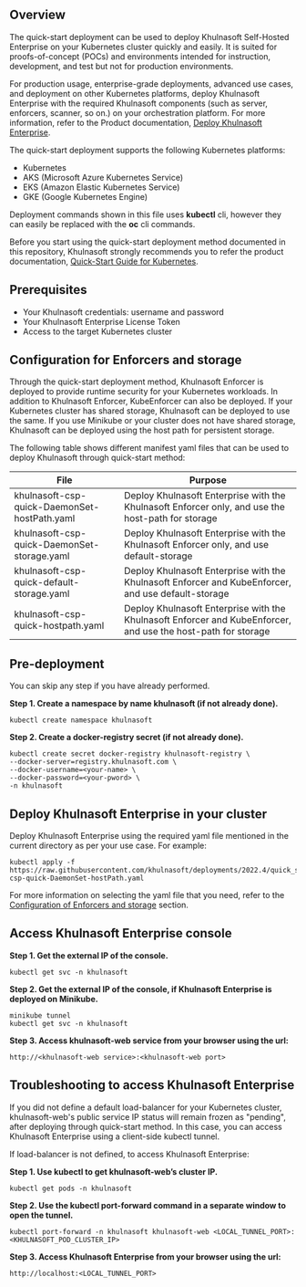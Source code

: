 ## Overview

The quick-start deployment can be used to deploy Khulnasoft Self-Hosted Enterprise on your Kubernetes cluster quickly and easily. It is suited for proofs-of-concept (POCs) and environments intended for instruction, development, and test but not for production environments.

For production usage, enterprise-grade deployments, advanced use cases, and deployment on other Kubernetes platforms, deploy Khulnasoft Enterprise with the required Khulnasoft components (such as server, enforcers, scanner, so on.) on your orchestration platform. For more information, refer to the Product documentation, [Deploy Khulnasoft Enterprise](https://docs.khulnasoft.com/docs/deployment-overview).

The quick-start deployment supports the following Kubernetes platforms:
* Kubernetes
* AKS (Microsoft Azure Kubernetes Service)
* EKS (Amazon Elastic Kubernetes Service)
* GKE (Google Kubernetes Engine)

Deployment commands shown in this file uses **kubectl** cli, however they can easily be replaced with the **oc** cli commands.

Before you start using the quick-start deployment method documented in this repository, Khulnasoft strongly recommends you to refer the product documentation, [Quick-Start Guide for Kubernetes](https://docs.khulnasoft.com/docs/quick-start-guide-for-kubernetes).

## Prerequisites
* Your Khulnasoft credentials: username and password
* Your Khulnasoft Enterprise License Token
* Access to the target Kubernetes cluster

## Configuration for Enforcers and storage

Through the quick-start deployment method, Khulnasoft Enforcer is deployed to provide runtime security for your Kubernetes workloads. In addition to Khulnasoft Enforcer, KubeEnforcer can also be deployed. If your Kubernetes cluster has shared storage, Khulnasoft can be deployed to use the same. If you use Minikube or your cluster does not have shared storage, Khulnasoft can be deployed using the host path for persistent storage. 

The following table shows different manifest yaml files that can be used to deploy Khulnasoft through quick-start method:

| File                                   | Purpose                                                                                             |
|----------------------------------------|---------------------------------------------------------------------------------------------------|
| khulnasoft-csp-quick-DaemonSet-hostPath.yaml | Deploy Khulnasoft Enterprise with the Khulnasoft Enforcer only, and use the host-path for storage             |
| khulnasoft-csp-quick-DaemonSet-storage.yaml  | Deploy Khulnasoft Enterprise with the Khulnasoft Enforcer only, and use default-storage                       |
| khulnasoft-csp-quick-default-storage.yaml    | Deploy Khulnasoft Enterprise with the Khulnasoft Enforcer and KubeEnforcer, and use default-storage           |
| khulnasoft-csp-quick-hostpath.yaml           | Deploy Khulnasoft Enterprise with the Khulnasoft Enforcer and KubeEnforcer, and use the host-path for storage |

## Pre-deployment

You can skip any step if you have already performed.

**Step 1. Create a namespace by name khulnasoft (if not already done).**

```SHELL
kubectl create namespace khulnasoft
```

**Step 2. Create a docker-registry secret (if not already done).**

```SHELL
kubectl create secret docker-registry khulnasoft-registry \
--docker-server=registry.khulnasoft.com \
--docker-username=<your-name> \
--docker-password=<your-pword> \
-n khulnasoft
```

## Deploy Khulnasoft Enterprise in your cluster

Deploy Khulnasoft Enterprise using the required yaml file mentioned in the current directory as per your use case. For example:

```SHELL
kubectl apply -f https://raw.githubusercontent.com/khulnasoft/deployments/2022.4/quick_start/kubernetes_and_openshift/manifests/khulnasoft-csp-quick-DaemonSet-hostPath.yaml
```

For more information on selecting the yaml file that you need, refer to the [Configuration of Enforcers and storage](#configuration-of-enforcers-and-storage) section.

## Access Khulnasoft Enterprise console

**Step 1. Get the external IP of the console.**

```SHELL
kubectl get svc -n khulnasoft
```

**Step 2. Get the external IP of the console, if Khulnasoft Enterprise is deployed on Minikube.**

```SHELL
minikube tunnel
kubectl get svc -n khulnasoft
```

**Step 3. Access khulnasoft-web service from your browser using the url:**

```SHELL
http://<khulnasoft-web service>:<khulnasoft-web port>
```

## Troubleshooting to access Khulnasoft Enterprise

If you did not define a default load-balancer for your Kubernetes cluster, khulnasoft-web's public service IP status will remain frozen as "pending", after deploying through quick-start method. In this case, you can access Khulnasoft Enterprise using a client-side kubectl tunnel. 

If load-balancer is not defined, to access Khulnasoft Enterprise:

**Step 1. Use kubectl to get khulnasoft-web’s cluster IP.**

```SHELL
kubectl get pods -n khulnasoft
```

**Step 2. Use the kubectl port-forward command in a separate window to open the tunnel.**

```SHELL
kubectl port-forward -n khulnasoft khulnasoft-web <LOCAL_TUNNEL_PORT>:<KHULNASOFT_POD_CLUSTER_IP>
```

**Step 3. Access Khulnasoft Enterprise from your browser using the url:**

```SHELL
http://localhost:<LOCAL_TUNNEL_PORT>
```